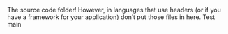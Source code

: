 The source code folder! However, in languages that use headers (or if you have a framework for your application) don’t put those files in here.
Test main
